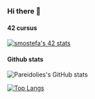 ### Hi there 👋

#### 42 cursus

[![smostefa's 42 stats](https://badge42.vercel.app/api/v2/clfy9gd6o000608jut12hufsn/stats?cursusId=21&coalitionId=46)](https://github.com/JaeSeoKim/badge42)

#### Github stats

![Pareidolies's GitHub stats](https://github-readme-stats.vercel.app/api?username=pareidolies&show_icons=true&theme=apprentice)

[![Top Langs](https://github-readme-stats.vercel.app/api/top-langs/?username=pareidolies&layout=compact&theme=apprentice)](https://github.com/anuraghazra/github-readme-stats)

<!--
**pareidolies/pareidolies** is a ✨ _special_ ✨ repository because its `README.md` (this file) appears on your GitHub profile.

Here are some ideas to get you started:

- 🔭 I’m currently working on ...
- 🌱 I’m currently learning ...
- 👯 I’m looking to collaborate on ...
- 🤔 I’m looking for help with ...
- 💬 Ask me about ...
- 📫 How to reach me: ...
- 😄 Pronouns: ...
- ⚡ Fun fact: ...
-->
